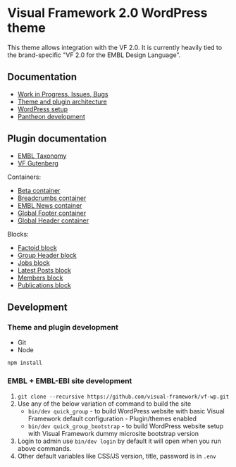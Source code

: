 # Visual Framework 2.0 WordPress theme

This theme allows integration with the VF 2.0. It is currently heavily tied to
the brand-specific "VF 2.0 for the EMBL Design Language".

## Documentation

* [Work in Progress, Issues, Bugs](https://github.com/visual-framework/vf-wp/issues)
* [Theme and plugin architecture](docs/architecture.md)
* [WordPress setup](docs/wordpress.md)
* [Pantheon development](docs/development.md)

## Plugin documentation

* [EMBL Taxonomy](wp-content/plugins/embl-taxonomy/README.md)
* [VF Gutenberg](wp-content/plugins/vf-gutenberg/README.md)

Containers:

* [Beta container](wp-content/plugins/vf-beta-container/README.md)
* [Breadcrumbs container](wp-content/plugins/vf-breadcrumbs-container/README.md)
* [EMBL News container](wp-content/plugins/vf-embl-news-container/README.md)
* [Global Footer container](wp-content/plugins/vf-global-footer-container/README.md)
* [Global Header container](wp-content/plugins/vf-global-header-container/README.md)

Blocks:

* [Factoid block](wp-content/plugins/vf-factoid-block/README.md)
* [Group Header block](wp-content/plugins/vf-group-header-block/README.md)
* [Jobs block](wp-content/plugins/vf-jobs-block/README.md)
* [Latest Posts block](wp-content/plugins/vf-latest-posts-block/README.md)
* [Members block](wp-content/plugins/vf-members-block/README.md)
* [Publications block](wp-content/plugins/vf-publications-block/README.md)


## Development

### Theme and plugin development

* Git
* Node

```bash
npm install
```

### EMBL + EMBL-EBI site development

1. `git clone --recursive https://github.com/visual-framework/vf-wp.git`
1. Use any of the below variation of command to build the site
   - `bin/dev quick_group` - to build WordPress website with basic Visual Framework default configuration - Plugin/themes enabled
   - `bin/dev quick_group_bootstrap` - to build WordPress website setup with Visual Framework dummy microsite bootstrap version
1. Login to admin use `bin/dev login` by default it will open when you run above commands.
1. Other default variables like CSS/JS version, title, password is in `.env`
